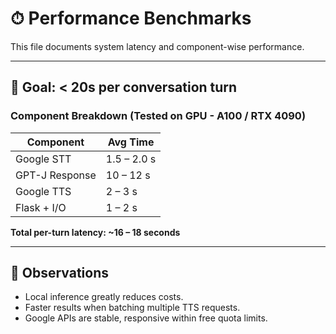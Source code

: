 # ⏱ Performance Benchmarks

This file documents system latency and component-wise performance.

---

## 🎯 Goal: < 20s per conversation turn

### Component Breakdown (Tested on GPU - A100 / RTX 4090)

| Component       | Avg Time     |
|----------------|--------------|
| Google STT     | 1.5 – 2.0 s  |
| GPT-J Response | 10 – 12 s    |
| Google TTS     | 2 – 3 s      |
| Flask + I/O    | 1 – 2 s      |

**Total per-turn latency: ~16 – 18 seconds**

---

## 🧪 Observations

- Local inference greatly reduces costs.
- Faster results when batching multiple TTS requests.
- Google APIs are stable, responsive within free quota limits.
